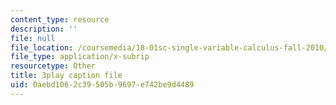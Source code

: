 ```yaml
---
content_type: resource
description: ''
file: null
file_location: /coursemedia/18-01sc-single-variable-calculus-fall-2010/0aebd1062c39505b9697e742be9d4489_R9a_NHXrBcg.vtt
file_type: application/x-subrip
resourcetype: Other
title: 3play caption file
uid: 0aebd106-2c39-505b-9697-e742be9d4489
---
```

